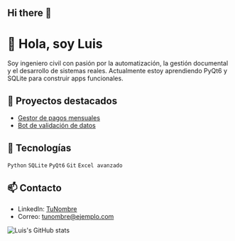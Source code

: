 ## Hi there 👋

<!--
**Abykiels/Abykiels** is a ✨ _special_ ✨ repository because its `README.md` (this file) appears on your GitHub profile.

Here are some ideas to get you started:

- 🔭 I’m currently working on ...
- 🌱 I’m currently learning ...
- 👯 I’m looking to collaborate on ...
- 🤔 I’m looking for help with ...
- 💬 Ask me about ...
- 📫 How to reach me: ...
- 😄 Pronouns: ...
- ⚡ Fun fact: ...
-->

# 👋 Hola, soy Luis

Soy ingeniero civil con pasión por la automatización, la gestión documental y el desarrollo de sistemas reales. Actualmente estoy aprendiendo PyQt6 y SQLite para construir apps funcionales.

## 🚀 Proyectos destacados
- [Gestor de pagos mensuales](https://github.com/tuusuario/proyecto-pagos)
- [Bot de validación de datos](https://github.com/tuusuario/bot-validacion)

## 🧠 Tecnologías
`Python` `SQLite` `PyQt6` `Git` `Excel avanzado`

## 📫 Contacto
- LinkedIn: [TuNombre](https://linkedin.com/in/tunombre)
- Correo: tunombre@ejemplo.com

![Luis's GitHub stats](https://github-readme-stats.vercel.app/api?username=tuusuario&show_icons=true&theme=radical)
